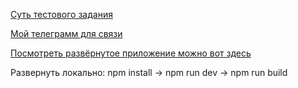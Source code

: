 [Суть тестового задания](https://n1creator.com/whtestjs.html)

[Мой телеграмм для связи](https://t.me/i_paychok)

[Посмотреть развёрнутое приложение можно вот здесь](https://calendartest-task.netlify.app/)

Развернуть локально:
npm install -> npm run dev -> npm run build
